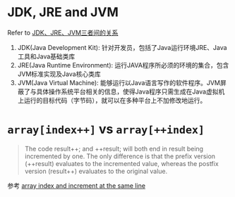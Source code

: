 # JDK, JRE and JVM

Refer to [JDK、JRE、JVM三者间的关系  ](http://playkid.blog.163.com/blog/static/56287260201372113842153/)

1. JDK(Java Development Kit): 针对开发员，包括了Java运行环境JRE、Java工具和Java基础类库
2. JRE(Java Runtime Environment): 运行JAVA程序所必须的环境的集合，包含JVM标准实现及Java核心类库
3. JVM(Java Virtual Machine): 能够运行以Java语言写作的软件程序。JVM屏蔽了与具体操作系统平台相关的信息，使得Java程序只需生成在Java虚拟机上运行的目标代码（字节码），就可以在多种平台上不加修改地运行。

# `array[index++]` vs `array[++index]`

> The code result++; and ++result; will both end in result being incremented by one. The only difference is that the prefix version (++result) evaluates to the incremented value, whereas the postfix version (result++) evaluates to the original value.

参考 [array index and increment at the same line](https://stackoverflow.com/questions/7218249/array-index-and-increment-at-the-same-line)